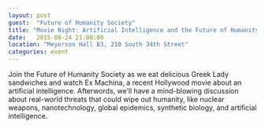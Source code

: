 ```yaml
---
layout: post
guest:  "Future of Humanity Society"
title: "Movie Night: Artificial Intelligence and the Future of Humanity"
date:   2015-08-24 21:00:00
location: "Meyerson Hall B3, 210 South 34th Street"
categories: event
---
```

Join the Future of Humanity Society as we eat delicious Greek Lady sandwiches and watch Ex Machina, a recent Hollywood movie about an artificial intelligence. 
Afterwords, we’ll have a mind-blowing discussion about real-world threats that could wipe out humanity, like nuclear weapons, nanotechnology, global epidemics, synthetic biology, and artificial intelligence.
